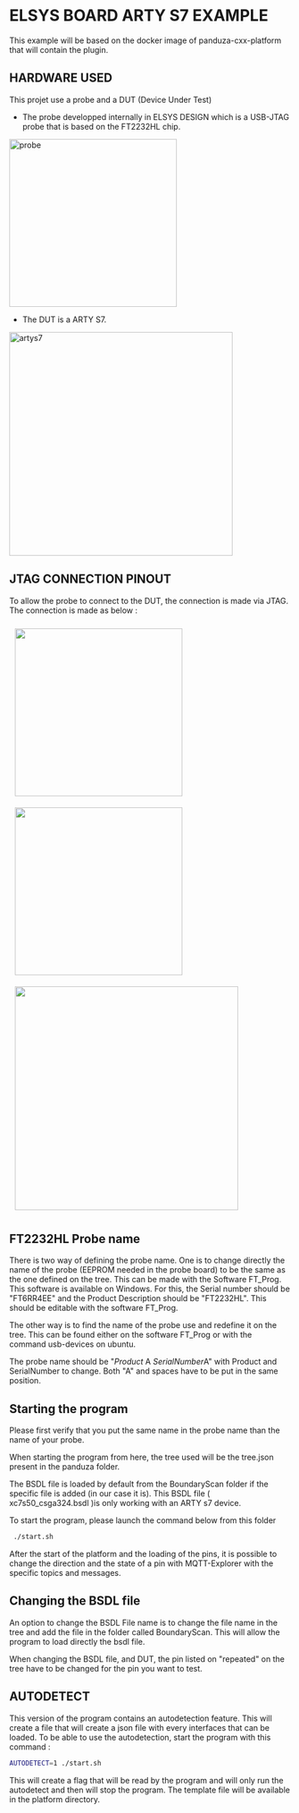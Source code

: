 # ELSYS BOARD ARTY S7 EXAMPLE

This example will be based on the docker image of panduza-cxx-platform that will contain the plugin.

## HARDWARE USED

This projet use a probe and a DUT (Device Under Test)

- The probe developped internally in ELSYS DESIGN which is a USB-JTAG probe that is based on the FT2232HL chip.

<img src="https://user-images.githubusercontent.com/37267717/188599593-9532414c-c7d0-4548-92b6-b0a76b735fec.jpg" width="300" alt="probe"/>

- The DUT is a ARTY S7.

<img src="https://user-images.githubusercontent.com/37267717/188600452-3a18e156-d57f-4ab8-8e3e-116c5a209357.jpg" alt="artys7" width="400"/>

## JTAG CONNECTION PINOUT

To allow the probe to connect to the DUT, the connection is made via JTAG.
The connection is made as below :

<img src="https://user-images.githubusercontent.com/37267717/194314415-33d16a1b-6a08-4aa8-b2a2-8e2fdf85e110.png" height="300" style="margin:10px" /> <img src="https://user-images.githubusercontent.com/37267717/194314425-092855d2-66f2-4edc-b5a2-67ec47ea2bde.png" height="300" style="margin:10px" />
<img src="https://user-images.githubusercontent.com/37267717/194315033-b5991b4f-36b8-4af4-afc0-53c06ae3b6df.png" height="400" style="margin:10px" />

## FT2232HL Probe name

There is two way of defining the probe name. One is to change directly the name of the probe (EEPROM needed in the probe board) to be the same as the one defined on the tree. This can be made with the Software FT_Prog. This software is available on Windows.
For this, the Serial number should be "FT6RR4EE" and the Product Description should be "FT2232HL".
This should be editable with the software FT_Prog.

The other way is to find the name of the probe use and redefine it on the tree. This can be found either on the software FT_Prog or with the command usb-devices on ubuntu.

The probe name should be "*Product* A *SerialNumber*A" with Product and SerialNumber to change. Both "A" and spaces have to be put in the same position.

## Starting the program

Please first verify that you put the same name in the probe name than the name of your probe.

When starting the program from here, the tree used will be the tree.json present in the panduza folder.

The BSDL file is loaded by default from the BoundaryScan folder if the specific file is added (in our case it is).
This BSDL file ( xc7s50_csga324.bsdl )is only working with an ARTY s7 device.

To start the program, please launch the command below from this folder

```sh
 ./start.sh
```

After the start of the platform and the loading of the pins, it is possible to change the direction and the state of a pin with MQTT-Explorer with the specific topics and messages.

## Changing the BSDL file

An option to change the BSDL File name is to change the file name in the tree and add the file in the folder called BoundaryScan. This will allow the program to load directly the bsdl file.

When changing the BSDL file, and DUT, the pin listed on "repeated" on the tree have to be changed for the pin you want to test.

## AUTODETECT

This version of the program contains an autodetection feature. This will create a file that will create a json file with every interfaces that can be loaded.
To be able to use the autodetection, start the program with this command :

```sh
AUTODETECT=1 ./start.sh
```

This will create a flag that will be read by the program and will only run the autodetect and then will stop the program.
The template file will be available in the platform directory.

